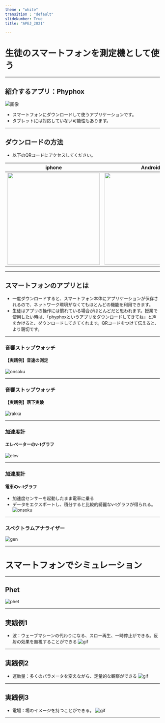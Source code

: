 ```yaml
---
theme : "white"
transition : "default"
slideNumber: True
title: "APEJ_2021"

---
```




# 生徒のスマートフォンを測定機として使う

---

## 紹介するアプリ：Phyphox 
![画像](./figs/phyphox.png)
* スマートフォンにダウンロードして使うアプリケーションです。
* タブレットには対応していない可能性もあります。

---

## ダウンロードの方法

* 以下のQRコードにアクセスしてください。

| iphone                                           | Android                                          |
| :------------------------------------------------: | :------------------------------------------------: |
| <img src="figs/phyphox_iphone.png"  height=300px >| <img src="figs/phyphox_and.png"  height=300px >|

---

## スマートフォンのアプリとは
* 一度ダウンロードすると、スマートフォン本体にアプリケーションが保存されるので、ネットワーク環境がなくてもほとんどの機能を利用できます。
* 生徒はアプリの操作には慣れている場合がほとんどだと思われます。授業で使用したい時は、「phyphoxというアプリをダウンロードしてきてね」と声をかけると、ダウンロードしてきてくれます。QRコードをつけて伝えると、より親切です。

---

### 音響ストップウォッチ
#### 【実践例】音速の測定
![onsoku](./figs/1onsoku.gif)

---

### 音響ストップウォッチ

#### 【実践例】落下実験
![rakka](./figs/1rakka.gif)


---

### 加速度計

#### エレベーターのv-tグラフ
![elev](./figs/3ele2.gif)

---

### 加速度計

#### 電車のv-tグラフ
* 加速度センサーを起動したまま電車に乗る
* データをエクスポートし、積分すると比較的綺麗なv-tグラフが得られる。
![onsoku](./figs/2keikyu.svg)

---

### スペクトラムアナライザー
![gen](./figs/2gen.gif)

---

# スマートフォンでシミュレーション

---

## Phet
![phet](./figs/phet.png)

---

## 実践例1
*  波：ウェーブマシーンの代わりになる、スロー再生、一時停止ができる。反射の効果を無視することができる
![gif](./figs/1gen.gif)

---

## 実践例2
* 運動量：多くのパラメータを変えながら、定量的な観察ができる
![gif](./figs/2mom.gif)

---

## 実践例3
* 電場：場のイメージを持つことができる。
![gif](./figs/3ele.gif)

---

